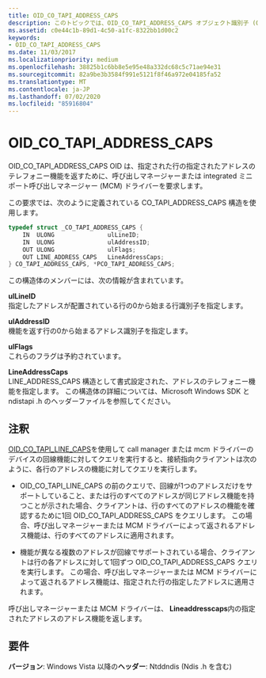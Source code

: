 ```yaml
---
title: OID_CO_TAPI_ADDRESS_CAPS
description: このトピックでは、OID_CO_TAPI_ADDRESS_CAPS オブジェクト識別子 (OID) について説明します。
ms.assetid: c0e44c1b-89d1-4c50-a1fc-8322bb1d00c2
keywords:
- OID_CO_TAPI_ADDRESS_CAPS
ms.date: 11/03/2017
ms.localizationpriority: medium
ms.openlocfilehash: 38825b1c6bb8e5e95e48a332dc68c5c71ae94e31
ms.sourcegitcommit: 82a9be3b3584f991e5121f8f46a972e04185fa52
ms.translationtype: MT
ms.contentlocale: ja-JP
ms.lasthandoff: 07/02/2020
ms.locfileid: "85916804"
---
```

# <a name="oid_co_tapi_address_caps"></a>OID_CO_TAPI_ADDRESS_CAPS

OID_CO_TAPI_ADDRESS_CAPS OID は、指定された行の指定されたアドレスのテレフォニー機能を返すために、呼び出しマネージャーまたは integrated ミニポート呼び出しマネージャー (MCM) ドライバーを要求します。

この要求では、次のように定義されている CO_TAPI_ADDRESS_CAPS 構造を使用します。

```c++
typedef struct _CO_TAPI_ADDRESS_CAPS {
    IN  ULONG               ulLineID;
    IN  ULONG               ulAddressID;
    OUT ULONG               ulFlags;
    OUT LINE_ADDRESS_CAPS   LineAddressCaps;
} CO_TAPI_ADDRESS_CAPS, *PCO_TAPI_ADDRESS_CAPS;
``` 

この構造体のメンバーには、次の情報が含まれています。

**ulLineID**  
指定したアドレスが配置されている行の0から始まる行識別子を指定します。

**ulAddressID**  
機能を返す行の0から始まるアドレス識別子を指定します。

**ulFlags**  
これらのフラグは予約されています。

**LineAddressCaps**  
LINE_ADDRESS_CAPS 構造として書式設定された、アドレスのテレフォニー機能を指定します。 この構造体の詳細については、Microsoft Windows SDK と ndistapi .h のヘッダーファイルを参照してください。

## <a name="remarks"></a>注釈

[OID_CO_TAPI_LINE_CAPS](oid-co-tapi-line-caps.md)を使用して call manager または mcm ドライバーのデバイスの回線機能に対してクエリを実行すると、接続指向クライアントは次のように、各行のアドレスの機能に対してクエリを実行します。

- OID_CO_TAPI_LINE_CAPS の前のクエリで、回線が1つのアドレスだけをサポートしていること、または行のすべてのアドレスが同じアドレス機能を持つことが示された場合、クライアントは、行のすべてのアドレスの機能を確認するために1回 OID_CO_TAPI_ADDRESS_CAPS をクエリします。 この場合、呼び出しマネージャーまたは MCM ドライバーによって返されるアドレス機能は、行のすべてのアドレスに適用されます。

- 機能が異なる複数のアドレスが回線でサポートされている場合、クライアントは行の各アドレスに対して1回ずつ OID_CO_TAPI_ADDRESS_CAPS クエリを実行します。 この場合、呼び出しマネージャーまたは MCM ドライバーによって返されるアドレス機能は、指定された行の指定したアドレスに適用されます。

呼び出しマネージャーまたは MCM ドライバーは、 **Lineaddresscaps**内の指定されたアドレスのアドレス機能を返します。

## <a name="requirements"></a>要件

**バージョン**: Windows Vista 以降の**ヘッダー**: Ntddndis (Ndis .h を含む)

